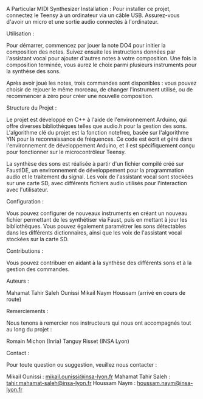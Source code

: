 A Particular MIDI Synthesizer
Installation :
Pour installer ce projet, connectez le Teensy à un ordinateur via un câble USB. Assurez-vous d'avoir un micro et une sortie audio connectés à l'ordinateur.

Utilisation :

Pour démarrer, commencez par jouer la note DO4 pour initier la composition des notes. Suivez ensuite les instructions données par l'assistant vocal pour ajouter d'autres notes à votre composition. Une fois la composition terminée, vous aurez le choix parmi plusieurs instruments pour la synthèse des sons.

Après avoir joué les notes, trois commandes sont disponibles : vous pouvez choisir de rejouer le même morceau, de changer l'instrument utilisé, ou de recommencer à zéro pour créer une nouvelle composition.

Structure du Projet :

Le projet est développé en C++ à l'aide de l'environnement Arduino, qui offre diverses bibliothèques telles que audio.h pour la gestion des sons. L'algorithme clé du projet est la fonction notefreq, basée sur l'algorithme YIN pour la reconnaissance de fréquences. Ce code est écrit et géré dans l'environnement de développement Arduino, et il est spécifiquement conçu pour fonctionner sur le microcontrôleur Teensy.

La synthèse des sons est réalisée à partir d'un fichier compilé créé sur FaustIDE, un environnement de développement pour la programmation audio et le traitement du signal. Les voix de l'assistant vocal sont stockées sur une carte SD, avec différents fichiers audio utilisés pour l'interaction avec l'utilisateur.

Configuration :

Vous pouvez configurer de nouveaux instruments en créant un nouveau fichier permettant de les synthétiser via Faust, puis en mettant à jour les bibliothèques. Vous pouvez également paramétrer les sons détectables dans les différents dictionnaires, ainsi que les voix de l'assistant vocal stockées sur la carte SD.

Contributions :

Vous pouvez contribuer en aidant à la synthèse des différents sons et à la gestion des commandes.

Auteurs :

Mahamat Tahir Saleh
Ounissi Mikail
Naym Houssam (arrivé en cours de route)

Remerciements :

Nous tenons à remercier nos instructeurs qui nous ont accompagnés tout au long du projet :

Romain Michon (Inria)
Tanguy Risset (INSA Lyon)

Contact :

Pour toute question ou suggestion, veuillez nous contacter :

Mikail Ounissi : mikail.ounissi@insa-lyon.fr
Mahamat Tahir Saleh : tahir.mahamat-saleh@insa-lyon.fr
Houssam Naym : houssam.naym@insa-lyon.fr

